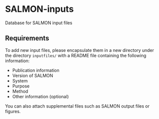 # SALMON-inputs
Database for SALMON input files

## Requirements
To add new input files, please encapsulate them in a new directory under the directory `inputfiles/` with a README file containing the following information:

- Publication information
- Version of SALMON
- System
- Purpose
- Method
- Other information (optional)

You can also attach supplemental files such as SALMON output files or figures.
